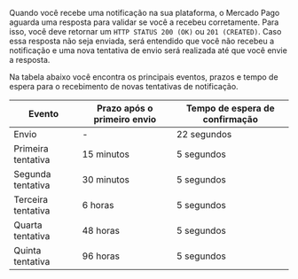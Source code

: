 Quando você recebe uma notificação na sua plataforma, o Mercado Pago aguarda uma resposta para validar se você a recebeu corretamente. Para isso, você deve retornar um `HTTP STATUS 200 (OK)` ou `201 (CREATED)`. Caso essa resposta não seja enviada, será entendido que você não recebeu a notificação e uma nova tentativa de envio será realizada até que você envie a resposta.

Na tabela abaixo você encontra os principais eventos, prazos e tempo de espera para o recebimento de novas tentativas de notificação. 

| Evento | Prazo após o primeiro envio | Tempo de espera de confirmação |
| --- | --- | --- |
| Envio | - | 22 segundos |
| Primeira tentativa | 15 minutos | 5 segundos |
| Segunda tentativa | 30 minutos | 5 segundos |
| Terceira tentativa | 6 horas | 5 segundos |
| Quarta tentativa | 48 horas | 5 segundos |
| Quinta tentativa | 96 horas | 5 segundos |